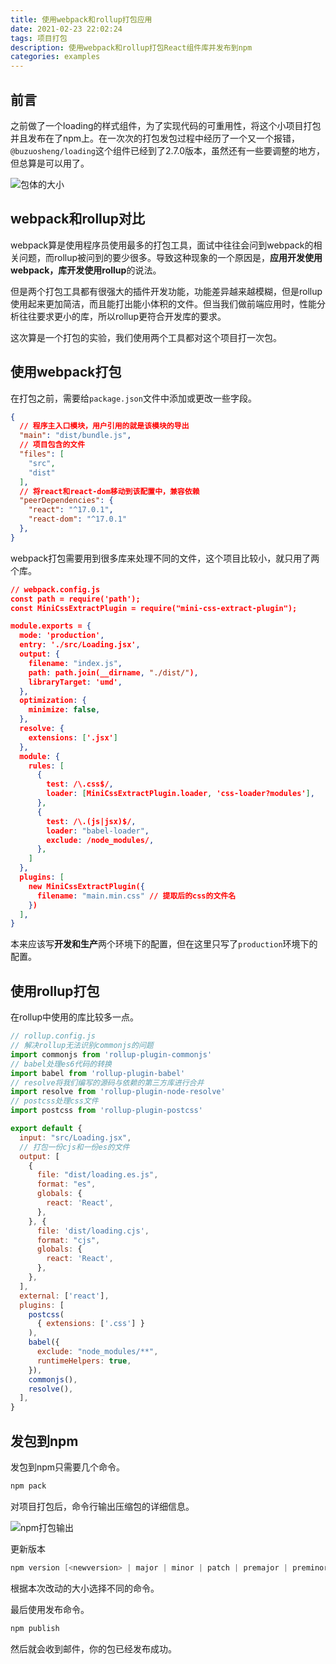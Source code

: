 ```yaml
---
title: 使用webpack和rollup打包应用
date: 2021-02-23 22:02:24
tags: 项目打包
description: 使用webpack和rollup打包React组件库并发布到npm
categories: examples
---
```


## 前言

之前做了一个loading的样式组件，为了实现代码的可重用性，将这个小项目打包并且发布在了npm上。在一次次的打包发包过程中经历了一个又一个报错，`@buzuosheng/loading`这个组件已经到了2.7.0版本，虽然还有一些要调整的地方，但总算是可以用了。

![包体的大小](image-20210224001139792.png)

## webpack和rollup对比

webpack算是使用程序员使用最多的打包工具，面试中往往会问到webpack的相关问题，而rollup被问到的要少很多。导致这种现象的一个原因是，**应用开发使用webpack，库开发使用rollup**的说法。

但是两个打包工具都有很强大的插件开发功能，功能差异越来越模糊，但是rollup使用起来更加简洁，而且能打出能小体积的文件。但当我们做前端应用时，性能分析往往要求更小的库，所以rollup更符合开发库的要求。

这次算是一个打包的实验，我们使用两个工具都对这个项目打一次包。

## 使用webpack打包

在打包之前，需要给`package.json`文件中添加或更改一些字段。

``` json
{
  // 程序主入口模块，用户引用的就是该模块的导出
  "main": "dist/bundle.js",
  // 项目包含的文件
  "files": [
    "src",
    "dist"
  ],
  // 将react和react-dom移动到该配置中，兼容依赖
  "peerDependencies": {
    "react": "^17.0.1",
    "react-dom": "^17.0.1"
  },
}
```

webpack打包需要用到很多库来处理不同的文件，这个项目比较小，就只用了两个库。

``` json
// webpack.config.js
const path = require('path');
const MiniCssExtractPlugin = require("mini-css-extract-plugin");

module.exports = {
  mode: 'production',
  entry: './src/Loading.jsx',
  output: {
    filename: "index.js",
    path: path.join(__dirname, "./dist/"),
    libraryTarget: 'umd',
  },
  optimization: {
    minimize: false,
  },
  resolve: {
    extensions: ['.jsx']
  },
  module: {
    rules: [
      {
        test: /\.css$/,
        loader: [MiniCssExtractPlugin.loader, 'css-loader?modules'],
      },
      {
        test: /\.(js|jsx)$/,
        loader: "babel-loader",
        exclude: /node_modules/,
      },
    ]
  },
  plugins: [
    new MiniCssExtractPlugin({
      filename: "main.min.css" // 提取后的css的文件名
    })
  ],
}
```

本来应该写**开发和生产**两个环境下的配置，但在这里只写了`production`环境下的配置。

## 使用rollup打包

在rollup中使用的库比较多一点。

``` js
// rollup.config.js
// 解决rollup无法识别commonjs的问题
import commonjs from 'rollup-plugin-commonjs'
// babel处理es6代码的转换
import babel from 'rollup-plugin-babel'
// resolve将我们编写的源码与依赖的第三方库进行合并
import resolve from 'rollup-plugin-node-resolve'
// postcss处理css文件
import postcss from 'rollup-plugin-postcss'

export default {
  input: "src/Loading.jsx",
  // 打包一份cjs和一份es的文件
  output: [
    {
      file: "dist/loading.es.js",
      format: "es",
      globals: {
        react: 'React',
      },
    }, {
      file: 'dist/loading.cjs',
      format: "cjs",
      globals: {
        react: 'React',
      },
    },
  ],
  external: ['react'],
  plugins: [
    postcss(
      { extensions: ['.css'] }
    ),
    babel({
      exclude: "node_modules/**",
      runtimeHelpers: true,
    }),
    commonjs(),
    resolve(),
  ],
}
```

## 发包到npm

发包到npm只需要几个命令。

``` powershell
npm pack
```

对项目打包后，命令行输出压缩包的详细信息。

![npm打包输出](image-20210224215214179.png)

更新版本

``` powershell
npm version [<newversion> | major | minor | patch | premajor | preminor | prepatch | prerelease [--preid=<prerelease-id>] | from-git]
```

根据本次改动的大小选择不同的命令。

最后使用发布命令。

``` powershell
npm publish
```

然后就会收到邮件，你的包已经发布成功。